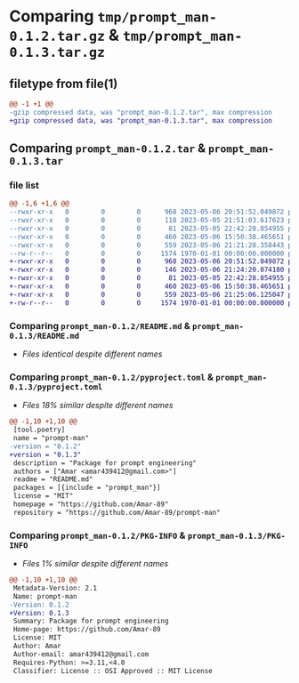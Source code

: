 # Comparing `tmp/prompt_man-0.1.2.tar.gz` & `tmp/prompt_man-0.1.3.tar.gz`

## filetype from file(1)

```diff
@@ -1 +1 @@
-gzip compressed data, was "prompt_man-0.1.2.tar", max compression
+gzip compressed data, was "prompt_man-0.1.3.tar", max compression
```

## Comparing `prompt_man-0.1.2.tar` & `prompt_man-0.1.3.tar`

### file list

```diff
@@ -1,6 +1,6 @@
--rwxr-xr-x   0        0        0      968 2023-05-06 20:51:52.049872 prompt_man-0.1.2/README.md
--rwxr-xr-x   0        0        0      118 2023-05-05 21:51:03.617623 prompt_man-0.1.2/prompt_man/__init__.py
--rwxr-xr-x   0        0        0       81 2023-05-05 22:42:28.854955 prompt_man-0.1.2/prompt_man/hello.py
--rwxr-xr-x   0        0        0      460 2023-05-06 15:50:38.465651 prompt_man-0.1.2/prompt_man/stablediffusion.py
--rwxr-xr-x   0        0        0      559 2023-05-06 21:21:28.358443 prompt_man-0.1.2/pyproject.toml
--rw-r--r--   0        0        0     1574 1970-01-01 00:00:00.000000 prompt_man-0.1.2/PKG-INFO
+-rwxr-xr-x   0        0        0      968 2023-05-06 20:51:52.049872 prompt_man-0.1.3/README.md
+-rwxr-xr-x   0        0        0      146 2023-05-06 21:24:20.074180 prompt_man-0.1.3/prompt_man/__init__.py
+-rwxr-xr-x   0        0        0       81 2023-05-05 22:42:28.854955 prompt_man-0.1.3/prompt_man/hello.py
+-rwxr-xr-x   0        0        0      460 2023-05-06 15:50:38.465651 prompt_man-0.1.3/prompt_man/stablediffusion.py
+-rwxr-xr-x   0        0        0      559 2023-05-06 21:25:06.125047 prompt_man-0.1.3/pyproject.toml
+-rw-r--r--   0        0        0     1574 1970-01-01 00:00:00.000000 prompt_man-0.1.3/PKG-INFO
```

### Comparing `prompt_man-0.1.2/README.md` & `prompt_man-0.1.3/README.md`

 * *Files identical despite different names*

### Comparing `prompt_man-0.1.2/pyproject.toml` & `prompt_man-0.1.3/pyproject.toml`

 * *Files 18% similar despite different names*

```diff
@@ -1,10 +1,10 @@
 [tool.poetry]
 name = "prompt-man"
-version = "0.1.2"
+version = "0.1.3"
 description = "Package for prompt engineering"
 authors = ["Amar <amar439412@gmail.com>"]
 readme = "README.md"
 packages = [{include = "prompt_man"}]
 license = "MIT"
 homepage = "https://github.com/Amar-89"
 repository = "https://github.com/Amar-89/prompt-man"
```

### Comparing `prompt_man-0.1.2/PKG-INFO` & `prompt_man-0.1.3/PKG-INFO`

 * *Files 1% similar despite different names*

```diff
@@ -1,10 +1,10 @@
 Metadata-Version: 2.1
 Name: prompt-man
-Version: 0.1.2
+Version: 0.1.3
 Summary: Package for prompt engineering
 Home-page: https://github.com/Amar-89
 License: MIT
 Author: Amar
 Author-email: amar439412@gmail.com
 Requires-Python: >=3.11,<4.0
 Classifier: License :: OSI Approved :: MIT License
```

